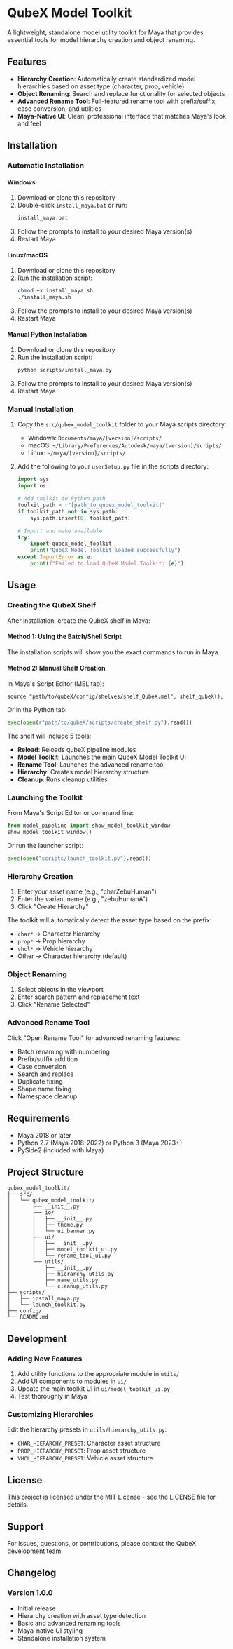 # QubeX Model Toolkit

A lightweight, standalone model utility toolkit for Maya that provides essential tools for model hierarchy creation and object renaming.

## Features

- **Hierarchy Creation**: Automatically create standardized model hierarchies based on asset type (character, prop, vehicle)
- **Object Renaming**: Search and replace functionality for selected objects
- **Advanced Rename Tool**: Full-featured rename tool with prefix/suffix, case conversion, and utilities
- **Maya-Native UI**: Clean, professional interface that matches Maya's look and feel

## Installation

### Automatic Installation

#### Windows
1. Download or clone this repository
2. Double-click `install_maya.bat` or run:
   ```cmd
   install_maya.bat
   ```
3. Follow the prompts to install to your desired Maya version(s)
4. Restart Maya

#### Linux/macOS
1. Download or clone this repository
2. Run the installation script:
   ```bash
   chmod +x install_maya.sh
   ./install_maya.sh
   ```
3. Follow the prompts to install to your desired Maya version(s)
4. Restart Maya

#### Manual Python Installation
1. Download or clone this repository
2. Run the installation script:
   ```bash
   python scripts/install_maya.py
   ```
3. Follow the prompts to install to your desired Maya version(s)
4. Restart Maya

### Manual Installation

1. Copy the `src/qubex_model_toolkit` folder to your Maya scripts directory:
   - Windows: `Documents/maya/[version]/scripts/`
   - macOS: `~/Library/Preferences/Autodesk/maya/[version]/scripts/`
   - Linux: `~/maya/[version]/scripts/`

2. Add the following to your `userSetup.py` file in the scripts directory:
   ```python
   import sys
   import os
   
   # Add toolkit to Python path
   toolkit_path = r"[path_to_qubex_model_toolkit]"
   if toolkit_path not in sys.path:
       sys.path.insert(0, toolkit_path)
   
   # Import and make available
   try:
       import qubex_model_toolkit
       print("QubeX Model Toolkit loaded successfully")
   except ImportError as e:
       print(f"Failed to load QubeX Model Toolkit: {e}")
   ```

## Usage

### Creating the QubeX Shelf

After installation, create the QubeX shelf in Maya:

#### Method 1: Using the Batch/Shell Script
The installation scripts will show you the exact commands to run in Maya.

#### Method 2: Manual Shelf Creation
In Maya's Script Editor (MEL tab):
```mel
source "path/to/qubeX/config/shelves/shelf_QubeX.mel"; shelf_qubeX();
```

Or in the Python tab:
```python
exec(open(r"path/to/qubeX/scripts/create_shelf.py").read())
```

The shelf will include 5 tools:
- **Reload**: Reloads qubeX pipeline modules
- **Model Toolkit**: Launches the main QubeX Model Toolkit UI
- **Rename Tool**: Launches the advanced rename tool
- **Hierarchy**: Creates model hierarchy structure
- **Cleanup**: Runs cleanup utilities

### Launching the Toolkit

From Maya's Script Editor or command line:
```python
from model_pipeline import show_model_toolkit_window
show_model_toolkit_window()
```

Or run the launcher script:
```python
exec(open("scripts/launch_toolkit.py").read())
```

### Hierarchy Creation

1. Enter your asset name (e.g., "charZebuHuman")
2. Enter the variant name (e.g., "zebuHumanA")
3. Click "Create Hierarchy"

The toolkit will automatically detect the asset type based on the prefix:
- `char*` → Character hierarchy
- `prop*` → Prop hierarchy  
- `vhcl*` → Vehicle hierarchy
- Other → Character hierarchy (default)

### Object Renaming

1. Select objects in the viewport
2. Enter search pattern and replacement text
3. Click "Rename Selected"

### Advanced Rename Tool

Click "Open Rename Tool" for advanced renaming features:
- Batch renaming with numbering
- Prefix/suffix addition
- Case conversion
- Search and replace
- Duplicate fixing
- Shape name fixing
- Namespace cleanup

## Requirements

- Maya 2018 or later
- Python 2.7 (Maya 2018-2022) or Python 3 (Maya 2023+)
- PySide2 (included with Maya)

## Project Structure

```
qubex_model_toolkit/
├── src/
│   └── qubex_model_toolkit/
│       ├── __init__.py
│       ├── io/
│       │   ├── __init__.py
│       │   ├── theme.py
│       │   └── ui_banner.py
│       ├── ui/
│       │   ├── __init__.py
│       │   ├── model_toolkit_ui.py
│       │   └── rename_tool_ui.py
│       └── utils/
│           ├── __init__.py
│           ├── hierarchy_utils.py
│           ├── name_utils.py
│           └── cleanup_utils.py
├── scripts/
│   ├── install_maya.py
│   └── launch_toolkit.py
├── config/
└── README.md
```

## Development

### Adding New Features

1. Add utility functions to the appropriate module in `utils/`
2. Add UI components to modules in `ui/`
3. Update the main toolkit UI in `ui/model_toolkit_ui.py`
4. Test thoroughly in Maya

### Customizing Hierarchies

Edit the hierarchy presets in `utils/hierarchy_utils.py`:
- `CHAR_HIERARCHY_PRESET`: Character asset structure
- `PROP_HIERARCHY_PRESET`: Prop asset structure
- `VHCL_HIERARCHY_PRESET`: Vehicle asset structure

## License

This project is licensed under the MIT License - see the LICENSE file for details.

## Support

For issues, questions, or contributions, please contact the QubeX development team.

## Changelog

### Version 1.0.0
- Initial release
- Hierarchy creation with asset type detection
- Basic and advanced renaming tools
- Maya-native UI styling
- Standalone installation system
